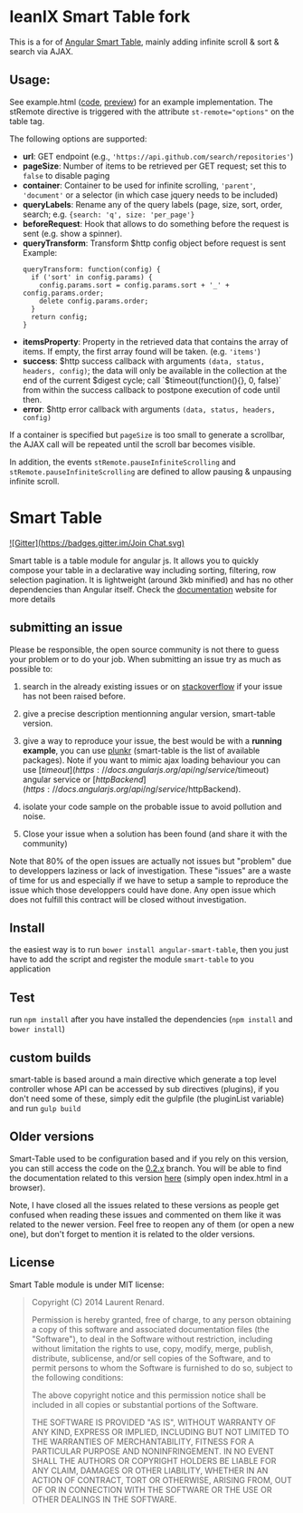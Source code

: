 # leanIX Smart Table fork
This is a for of [Angular Smart Table](https://github.com/lorenzofox3/Smart-Table), mainly adding infinite scroll & sort & search via AJAX.

## Usage:

See example.html ([code](https://github.com/leanix/leanix-smart-table/blob/master/example.html), [preview](https://htmlpreview.github.io/?https://github.com/leanix/leanix-smart-table/blob/master/example.html)) for an example implementation. The stRemote directive is triggered with the attribute `st-remote="options"` on the table tag.

The following options are supported:

- __url__: GET endpoint (e.g., `'https://api.github.com/search/repositories'`)
- __pageSize__: Number of items to be retrieved per GET request; set this to `false` to disable paging
- __container__: Container to be used for infinite scrolling, `'parent'`, `'document'` or a selector (in which case jquery needs to be included)
- __queryLabels__: Rename any of the query labels (page, size, sort, order, search; e.g. `{search: 'q', size: 'per_page'}`
- __beforeRequest__: Hook that allows to do something before the request is sent (e.g. show a spinner).
- __queryTransform__: Transform $http config object before request is sent
  Example:
  ```
  queryTransform: function(config) {
    if ('sort' in config.params) {
      config.params.sort = config.params.sort + '_' + config.params.order;
      delete config.params.order;
    }
    return config;
  }
  ```
- __itemsProperty__: Property in the retrieved data that contains the array of items. If empty, the first array found will be taken. (e.g. `'items'`)
- __success__: $http success callback with arguments `(data, status, headers, config)`; the data will only be available in the collection at the end of the current $digest cycle; call `$timeout(function(){}, 0, false)` from within the success callback to postpone execution of code until then.
- __error__: $http error callback with arguments `(data, status, headers, config)`

If a container is specified but `pageSize` is too small to generate a scrollbar, the AJAX call will be repeated until the scroll bar becomes visible.

In addition, the events `stRemote.pauseInfiniteScrolling` and `stRemote.pauseInfiniteScrolling` are defined to allow pausing & unpausing infinite scroll.

# Smart Table
[![Gitter](https://badges.gitter.im/Join Chat.svg)](https://gitter.im/lorenzofox3/Smart-Table?utm_source=badge&utm_medium=badge&utm_campaign=pr-badge&utm_content=badge)

Smart table is a table module for angular js. It allows you to quickly compose your table in a declarative way including sorting, filtering, row selection pagination.
It is lightweight (around 3kb minified) and has no other dependencies than Angular itself.
Check the [documentation](http://lorenzofox3.github.io/smart-table-website/) website for more details

## submitting an issue

Please be responsible, the open source community is not there to guess your problem or to do your job. When submitting an issue try as much as possible to:

1. search in the already existing issues or on [stackoverflow](http://stackoverflow.com/questions/tagged/smart-table?sort=newest&pageSize=30) if your issue has not been raised before.

2. give a precise description mentionning angular version, smart-table version.

3. give a way to reproduce your issue, the best would be with a <strong>running example</strong>, you can use [plunkr](http://plnkr.co/) (smart-table is the list of available packages). Note if you want to mimic ajax loading behaviour you can use [$timeout](https://docs.angularjs.org/api/ng/service/$timeout) angular service or [$httpBackend](https://docs.angularjs.org/api/ng/service/$httpBackend).

4. isolate your code sample on the probable issue to avoid pollution and noise.

5. Close your issue when a solution has been found (and share it with the community)

Note that 80% of the open issues are actually not issues but "problem" due to developpers laziness or lack of investigation. These "issues" are a waste of time for us and especially if we have to setup a sample to reproduce the issue which those developpers could have done. Any open issue which does not fulfill this contract will be closed without investigation.

## Install

the easiest way is to run `bower install angular-smart-table`, then you just have to add the script and register the module `smart-table` to you application

## Test

run `npm install` after you have installed the dependencies (`npm install` and `bower install`)

## custom builds

smart-table is based around a main directive which generate a top level controller whose API can be accessed by sub directives
(plugins), if you don't need some of these, simply edit the gulpfile (the pluginList variable) and run `gulp build`

## Older versions

Smart-Table used to be configuration based and if you rely on this version, you can still access the code on the [0.2.x](https://github.com/lorenzofox3/Smart-Table/tree/vx.2.x) branch. You will be able to find the documentation related to this version
[here](https://github.com/lorenzofox3/smart-table-website) (simply open index.html in a browser).

Note, I have closed all the issues related to these versions as people get confused when reading these issues and commented on them like it was related to the newer version. Feel free to reopen any of them (or open a new one), but don't forget to mention it is related to the older versions.

## License

Smart Table module is under MIT license:

> Copyright (C) 2014 Laurent Renard.
>
> Permission is hereby granted, free of charge, to any person
> obtaining a copy of this software and associated documentation files
> (the "Software"), to deal in the Software without restriction,
> including without limitation the rights to use, copy, modify, merge,
> publish, distribute, sublicense, and/or sell copies of the Software,
> and to permit persons to whom the Software is furnished to do so,
> subject to the following conditions:
>
> The above copyright notice and this permission notice shall be
> included in all copies or substantial portions of the Software.
>
> THE SOFTWARE IS PROVIDED "AS IS", WITHOUT WARRANTY OF ANY KIND,
> EXPRESS OR IMPLIED, INCLUDING BUT NOT LIMITED TO THE WARRANTIES OF
> MERCHANTABILITY, FITNESS FOR A PARTICULAR PURPOSE AND
> NONINFRINGEMENT. IN NO EVENT SHALL THE AUTHORS OR COPYRIGHT HOLDERS
> BE LIABLE FOR ANY CLAIM, DAMAGES OR OTHER LIABILITY, WHETHER IN AN
> ACTION OF CONTRACT, TORT OR OTHERWISE, ARISING FROM, OUT OF OR IN
> CONNECTION WITH THE SOFTWARE OR THE USE OR OTHER DEALINGS IN THE
> SOFTWARE.
